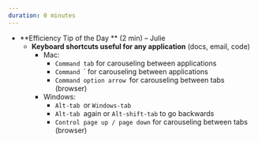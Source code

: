 ```yaml
---
duration: 0 minutes
---
```


- **Efficiency Tip of the Day ** (2 min) – Julie
  - **Keyboard shortcuts useful for any application** (docs, email, code)
    - Mac:
        - `Command tab` for carouseling between applications
        - `Command `\` for carouseling between applications
        - `Command option arrow `for carouseling between tabs (browser)
    - Windows:
        - `Alt-tab `or `Windows-tab`
        - `Alt-tab `again or `Alt-shift-tab` to go backwards
        - `Control page up / page down` for carouseling between tabs (browser)
